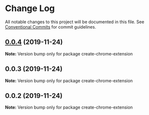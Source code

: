 # Change Log

All notable changes to this project will be documented in this file.
See [Conventional Commits](https://conventionalcommits.org) for commit guidelines.

## [0.0.4](https://github.io/bluepropane/compare/create-chrome-extension@0.0.3...create-chrome-extension@0.0.4) (2019-11-24)

**Note:** Version bump only for package create-chrome-extension





## 0.0.3 (2019-11-24)

**Note:** Version bump only for package create-chrome-extension





## 0.0.2 (2019-11-24)

**Note:** Version bump only for package create-chrome-extension
